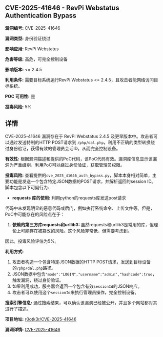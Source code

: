 ## CVE-2025-41646 - RevPi Webstatus Authentication Bypass

**漏洞编号:** CVE-2025-41646

**漏洞类型:** 身份验证绕过

**影响应用:** RevPi Webstatus

**危害等级:** 高危，可完全控制设备

**影响版本:** <= 2.4.5

**利用条件:** 需要目标系统运行RevPi Webstatus <= 2.4.5，且攻击者能网络访问目标系统。

**POC 可用性:** 是

**投毒风险:** 5%

## 详情

CVE-2025-41646 漏洞存在于 RevPi Webstatus 2.4.5 及更早版本中。攻击者可以通过发送特制的HTTP POST请求到 `/php/dal.php`，利用不正确的类型转换绕过身份验证，获得有效的管理员会话ID，从而完全控制设备。

**有效性:**
根据漏洞描述和提供的PoC代码，该PoC代码有效。漏洞库信息显示该漏洞为严重级别，利用PoC可以绕过身份验证，获取管理员权限。

**投毒风险:**
查看提供的`cve_2025_41646_auth_bypass.py`，脚本本身相对简单，主要功能是发送一个包含特定JSON数据的POST请求，并解析返回的session ID。脚本包含以下可疑行为:
*   **requests 库的使用:** 利用python的requests库发送post请求

代码中未发现明显的恶意代码或后门，例如执行系统命令、上传文件等。但是，PoC中可能存在的风险点在于：

1.  **依赖的第三方库requests和urllib3:**  虽然requests和urllib3是常用的库，但理论上可能存在被篡改的风险。这个风险非常低，但需要考虑到。

因此，投毒风险评估为5%。

**利用方式:**
1.  攻击者构造一个包含特定JSON数据的HTTP POST请求，发送到目标设备的`/php/dal.php`路径。
2.  JSON数据中包含`"mode":"LOGIN","username":"admin","hashcode":true`，触发漏洞，绕过身份验证。
3.  如果利用成功，服务器会返回一个包含有效`sessionId`的JSON响应。
4.  攻击者可以使用这个`sessionId`来执行管理员操作，完全控制设备。

**搜索引擎信息:**
通过搜索结果，可以确认该漏洞已经被公开，并且多个网站都对其进行了描述。


**项目地址:** [r0otk3r/CVE-2025-41646](https://github.com/r0otk3r/CVE-2025-41646)

**漏洞详情:** [CVE-2025-41646](https://nvd.nist.gov/vuln/detail/CVE-2025-41646)